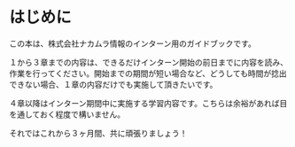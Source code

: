 # はじめに
この本は、株式会社ナカムラ情報のインターン用のガイドブックです。

１から３章までの内容は、できるだけインターン開始の前日までに内容を読み、作業を行ってください。開始までの期間が短い場合など、どうしても時間が捻出できない場合、１章の内容だけでも実施して頂きたいです。

４章以降はインターン期間中に実施する学習内容です。こちらは余裕があれば目を通しておく程度で構いません。

それではこれから３ヶ月間、共に頑張りましょう！


